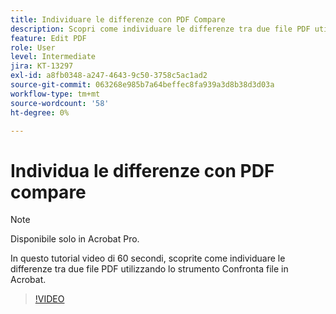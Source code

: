 ```yaml
---
title: Individuare le differenze con PDF Compare
description: Scopri come individuare le differenze tra due file PDF utilizzando lo strumento Confronta file in Acrobat
feature: Edit PDF
role: User
level: Intermediate
jira: KT-13297
exl-id: a8fb0348-a247-4643-9c50-3758c5ac1ad2
source-git-commit: 063268e985b7a64beffec8fa939a3d8b38d3d03a
workflow-type: tm+mt
source-wordcount: '58'
ht-degree: 0%

---
```


# Individua le differenze con PDF compare

>[!NOTE]
>
>Disponibile solo in Acrobat Pro.

In questo tutorial video di 60 secondi, scoprite come individuare le differenze tra due file PDF utilizzando lo strumento Confronta file in Acrobat.

>[!VIDEO](https://video.tv.adobe.com/v/3437482?quality=12&learn=on&hidetitle=true&captions=ita)
